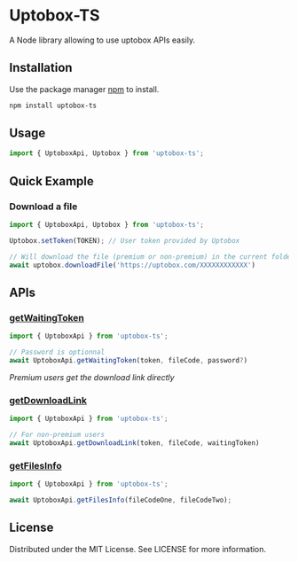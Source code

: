 # Uptobox-TS

A Node library allowing to use uptobox APIs easily.

## Installation

Use the package manager [npm](https://www.npmjs.com/) to install.

```bash
npm install uptobox-ts
```

## Usage

```typescript
import { UptoboxApi, Uptobox } from 'uptobox-ts';
```

## Quick Example
### Download a file
```typescript
import { UptoboxApi, Uptobox } from 'uptobox-ts';

Uptobox.setToken(TOKEN); // User token provided by Uptobox

// Will download the file (premium or non-premium) in the current folder
await uptobox.downloadFile('https://uptobox.com/XXXXXXXXXXXX')
```
## APIs
### [getWaitingToken](https://docs.uptobox.com/#get-a-waiting-token)
```typescript
import { UptoboxApi } from 'uptobox-ts';

// Password is optionnal
await UptoboxApi.getWaitingToken(token, fileCode, password?)
```
_Premium users get the download link directly_
### [getDownloadLink](https://docs.uptobox.com/#get-the-download-link)
```typescript
import { UptoboxApi } from 'uptobox-ts';

// For non-premium users
await UptoboxApi.getDownloadLink(token, fileCode, waitingToken)
```
### [getFilesInfo](https://docs.uptobox.com/#retrieve-file-informations)
```typescript
import { UptoboxApi } from 'uptobox-ts';

await UptoboxApi.getFilesInfo(fileCodeOne, fileCodeTwo);
```

## License
Distributed under the MIT License. See LICENSE for more information.